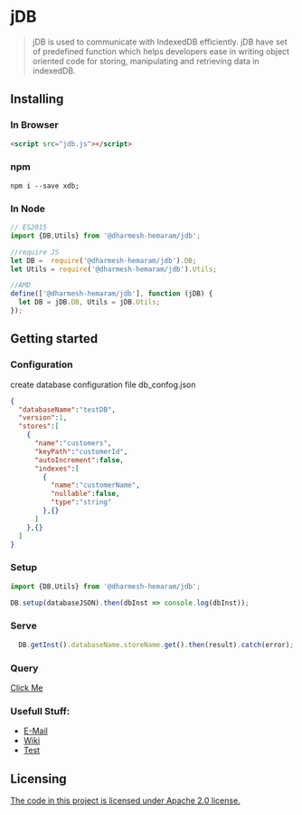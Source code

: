 # jDB

>jDB is used to communicate with IndexedDB efficiently. jDB have set of predefined function which helps developers ease in writing object oriented code for storing, manipulating and retrieving data in indexedDB.

## Installing
### In Browser
```html
<script src="jdb.js"></script>
```
### npm
```
npm i --save xdb;
```
### In Node
```javascript
// ES2015
import {DB,Utils} from '@dharmesh-hemaram/jdb';

//require JS
let DB =  require('@dharmesh-hemaram/jdb').DB;
let Utils = require('@dharmesh-hemaram/jdb').Utils;

//AMD
define(['@dharmesh-hemaram/jdb'], function (jDB) {
  let DB = jDB.DB, Utils = jDB.Utils;
});

```
## Getting started
### Configuration
create database configuration file db_confog.json
```JSON
{
  "databaseName":"testDB",
  "version":1,
  "stores":[
    {
      "name":"customers",
      "keyPath":"customerId",
      "autoIncrement":false,
      "indexes":[
        {
          "name":"customerName",
          "nullable":false,
          "type":"string"
        },{}
      ]
    },{}
  ]
}
```
### Setup
```javascript
import {DB,Utils} from '@dharmesh-hemaram/jdb';

DB.setup(databaseJSON).then(dbInst => console.log(dbInst));
```
### Serve
```javascript
  DB.getInst().databaseName.storeName.get().then(result).catch(error);
```

### Query
[Click Me](wiki/query)

### Usefull Stuff:

 * [E-Mail](dharmesh.hemaram@gmail.com)
 * [Wiki](https://github.com/dharmesh-hemaram/jDB/wiki/)
 * [Test](https://dharmesh-hemaram.github.io/jDB/test.html)

## Licensing

[The code in this project is licensed under Apache 2.0 license.](LICENSE)
